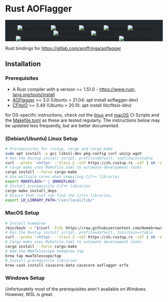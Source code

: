 # Rust AOFlagger

<!-- markdownlint-disable MD033 -->
<div class="bg-gray-dark" align="center" style="background-color:#24292e">
<br/>
<a href="https://github.com/MWATelescope/rust-aoflagger/actions/workflows/linux_test.yml">
  <img src="https://github.com/MWATelescope/rust-aoflagger/actions/workflows/linux_test.yml/badge.svg" alt="MacOS Tests"></a>
<a href="https://github.com/MWATelescope/rust-aoflagger/actions/workflows/macos_test.yml">
  <img src="https://github.com/MWATelescope/rust-aoflagger/actions/workflows/macos_test.yml/badge.svg" alt="Linix Tests"></a>
<a href="https://crates.io/crates/aoflagger_sys">
  <img alt="Crates.io" src="https://img.shields.io/crates/d/aoflagger_sys?label=crates.io%20%E2%AC%87%EF%B8%8F"></a>
<a href="https://docs.rs/crate/aoflagger_sys/">
  <img src="https://docs.rs/aoflagger_sys/badge.svg" alt="codecov"></a>
<a href="https://codecov.io/gh/MWATelescope/rust-aoflagger"> 
  <img src="https://codecov.io/gh/MWATelescope/rust-aoflagger/branch/main/graph/badge.svg?token=PK2KYEZOW9" alt="codecov"></a>
<a href="https://rust-reportcard.xuri.me/report/github.com/mwatelescope/rust-aoflagger">
  <img src="https://rust-reportcard.xuri.me/badge/github.com/mwatelescope/rust-aoflagger" alt="rust-reportcard"></a>
<a href="https://github.com/MWATelescope/rust-aoflagger/blob/main/LICENSE">
  <img alt="Crates.io" src="https://img.shields.io/crates/l/aoflagger_sys"></a>
<a href="https://deps.rs/crate/aoflagger_sys/">
  <img alt="Libraries.io dependency status for GitHub repo" src="https://img.shields.io/librariesio/github/mwatelescope/rust-aoflagger"></a>
<a href="">
  <img alt="Lines of code" src="https://img.shields.io/tokei/lines/github/mwatelescope/rust-aoflagger"></a>
</div>

Rust bindings for <https://gitlab.com/aroffringa/aoflagger>

## Installation

### Prerequisites

- A Rust compiler with a version >= 1.51.0 - <https://www.rust-lang.org/tools/install>
- [AOFlagger](https://gitlab.com/aroffringa/aoflagger) >= 3.0
  (Ubuntu > 21.04: apt install aoflagger-dev)
- [CFitsIO](https://heasarc.gsfc.nasa.gov/fitsio/) >= 3.49
  (Ubuntu > 20.10: apt install libcfitsio-dev)

for OS-specific instructions, check out the [linux](https://github.com/MWATelescope/rust-aoflagger/blob/main/.github/workflows/linux_test.yml) and [macOS](https://github.com/MWATelescope/rust-aoflagger/blob/main/.github/workflows/macos_test.yml) CI Scripts and the [Makefile.toml](https://github.com/MWATelescope/rust-aoflagger/blob/main/Makefile.toml) as these are tested regularly. The instructions below may be updated less frequently, but are better documented.

### (Debian/Ubuntu) Linux Setup

```bash
# Prerequisites for rustup, cargo and cargo-make
sudo apt install -y gcc libssl-dev pkg-config curl unzip wget
# Run the Rustup install script, profile=default, toolchain=stable
curl --proto '=https' --tlsv1.2 -sSf https://sh.rustup.rs -sSf | sh -s -- -y
# Cargo make uses Makefile.toml to automate development tasks
cargo install --force cargo-make
# Use multiple cores when compiling C/C++ libraries
export MAKEFLAGS="-j $MAKEFLAGS"
# Install prerequisite C/C++ libraries
cargo make install_deps
# Ensure that rust can find the C/C++ libraries.
export LD_LIBRARY_PATH="/usr/local/lib/"
```

### MacOS Setup

```bash
# Install homebrew
/bin/bash -c "$(curl -fsSL https://raw.githubusercontent.com/Homebrew/install/HEAD/install.sh)"
# Run the Rustup install script, profile=default, toolchain=stable
curl --proto '=https' --tlsv1.2 -sSf https://sh.rustup.rs -sSf | sh -s -- -y
# Cargo make uses Makefile.toml to automate development tasks
cargo install --force cargo-make
# Add the MWATelescope homebrew tap
brew tap mwaTelescope/tap
# Install prerequisite libraries
brew cask install casacore-data casacore aoflagger erfa
```

### Windows Setup

Unfortunately most of the prerequisites aren't available on Windows. However, WSL is great.